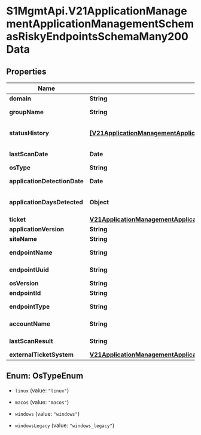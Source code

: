 # S1MgmtApi.V21ApplicationManagementApplicationManagementSchemasRiskyEndpointsSchemaMany200Data

## Properties
Name | Type | Description | Notes
------------ | ------------- | ------------- | -------------
**domain** | **String** | Domain | [optional] 
**groupName** | **String** | Group name | [optional] 
**statusHistory** | [**[V21ApplicationManagementApplicationManagementSchemasRiskyEndpointsSchemaMany200StatusHistory]**](V21ApplicationManagementApplicationManagementSchemasRiskyEndpointsSchemaMany200StatusHistory.md) | Available with Ranger Insights | [optional] 
**lastScanDate** | **Date** | Last scan date | [optional] 
**osType** | **String** | OS type | [optional] 
**applicationDetectionDate** | **Date** | Detection date | [optional] 
**applicationDaysDetected** | **Object** | Application days detected | [optional] 
**ticket** | [**V21ApplicationManagementApplicationManagementSchemasRiskyEndpointsSchemaMany200Ticket**](V21ApplicationManagementApplicationManagementSchemasRiskyEndpointsSchemaMany200Ticket.md) |  | [optional] 
**applicationVersion** | **String** | Version | [optional] 
**siteName** | **String** | Site name | [optional] 
**endpointName** | **String** | Endpoint name | [optional] 
**endpointUuid** | **String** | Endpoint uuid | [optional] 
**osVersion** | **String** | Os version | [optional] 
**endpointId** | **String** | Endpoint id | [optional] 
**endpointType** | **String** | Endpoint type | [optional] 
**accountName** | **String** | Account name | [optional] 
**lastScanResult** | **String** | Last scan result | [optional] 
**externalTicketSystem** | [**V21ApplicationManagementApplicationManagementSchemasRiskyEndpointsSchemaMany200ExternalTicketSystem**](V21ApplicationManagementApplicationManagementSchemasRiskyEndpointsSchemaMany200ExternalTicketSystem.md) |  | [optional] 


<a name="OsTypeEnum"></a>
## Enum: OsTypeEnum


* `linux` (value: `"linux"`)

* `macos` (value: `"macos"`)

* `windows` (value: `"windows"`)

* `windowsLegacy` (value: `"windows_legacy"`)




